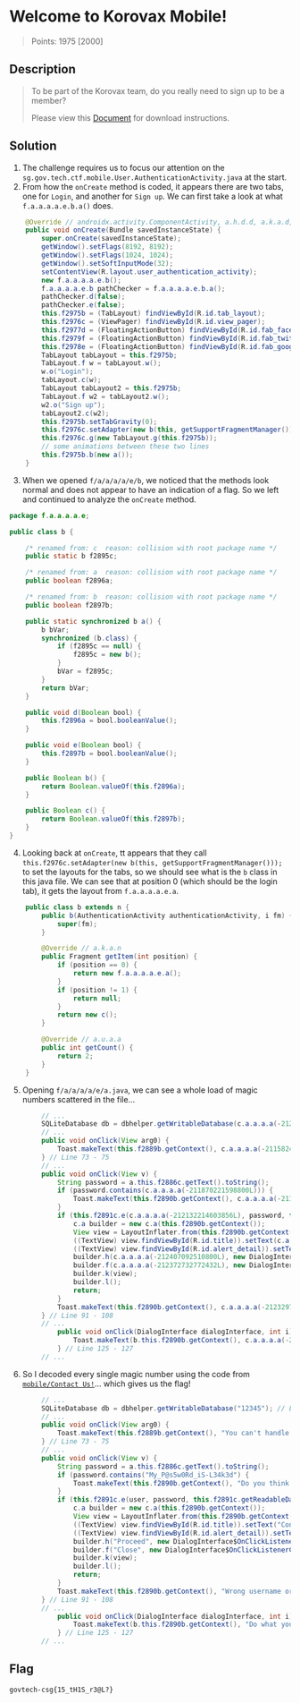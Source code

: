 # Welcome to Korovax Mobile!

> Points: 1975 [2000]

## Description

> To be part of the Korovax team, do you really need to sign up to be a member?
> 
> Please view this [Document](https://docs.google.com/document/d/1GrQ6znlN2Z0tu_uAPAs1qrn6by24I51mq8RIIHmFGDU/edit?usp=sharing) for download instructions.
> 

## Solution
1. The challenge requires us to focus our attention on the `sg.gov.tech.ctf.mobile.User.AuthenticationActivity.java` at the start.
2. From how the `onCreate` method is coded, it appears there are two tabs, one for `Login`, and another for `Sign up`. We can first take a look at what `f.a.a.a.a.e.b.a()` does.
```java
    @Override // androidx.activity.ComponentActivity, a.h.d.d, a.k.a.d, a.b.k.d
    public void onCreate(Bundle savedInstanceState) {
        super.onCreate(savedInstanceState);
        getWindow().setFlags(8192, 8192);
        getWindow().setFlags(1024, 1024);
        getWindow().setSoftInputMode(32);
        setContentView(R.layout.user_authentication_activity);
        new f.a.a.a.a.e.b();
        f.a.a.a.a.e.b pathChecker = f.a.a.a.a.e.b.a();
        pathChecker.d(false);
        pathChecker.e(false);
        this.f2975b = (TabLayout) findViewById(R.id.tab_layout);
        this.f2976c = (ViewPager) findViewById(R.id.view_pager);
        this.f2977d = (FloatingActionButton) findViewById(R.id.fab_facebook);
        this.f2979f = (FloatingActionButton) findViewById(R.id.fab_twitter);
        this.f2978e = (FloatingActionButton) findViewById(R.id.fab_google);
        TabLayout tabLayout = this.f2975b;
        TabLayout.f w = tabLayout.w();
        w.o("Login");
        tabLayout.c(w);
        TabLayout tabLayout2 = this.f2975b;
        TabLayout.f w2 = tabLayout2.w();
        w2.o("Sign up");
        tabLayout2.c(w2);
        this.f2975b.setTabGravity(0);
        this.f2976c.setAdapter(new b(this, getSupportFragmentManager()));
        this.f2976c.g(new TabLayout.g(this.f2975b));
        // some animations between these two lines
        this.f2975b.b(new a());
    }
```
3. When we opened `f/a/a/a/a/e/b`, we noticed that the methods look normal and does not appear to have an indication of a flag. So we left and continued to analyze the `onCreate` method.
```java
package f.a.a.a.a.e;

public class b {

    /* renamed from: c  reason: collision with root package name */
    public static b f2895c;

    /* renamed from: a  reason: collision with root package name */
    public boolean f2896a;

    /* renamed from: b  reason: collision with root package name */
    public boolean f2897b;

    public static synchronized b a() {
        b bVar;
        synchronized (b.class) {
            if (f2895c == null) {
                f2895c = new b();
            }
            bVar = f2895c;
        }
        return bVar;
    }

    public void d(Boolean bool) {
        this.f2896a = bool.booleanValue();
    }

    public void e(Boolean bool) {
        this.f2897b = bool.booleanValue();
    }

    public Boolean b() {
        return Boolean.valueOf(this.f2896a);
    }

    public Boolean c() {
        return Boolean.valueOf(this.f2897b);
    }
}
```
4. Looking back at `onCreate`, tt appears that they call `this.f2976c.setAdapter(new b(this, getSupportFragmentManager()));` to set the layouts for the tabs, so we should see what is the `b` class in this java file. We can see that at position 0 (which should be the login tab), it gets the layout from `f.a.a.a.a.e.a`. 
```java
    public class b extends n {
        public b(AuthenticationActivity authenticationActivity, i fm) {
            super(fm);
        }

        @Override // a.k.a.n
        public Fragment getItem(int position) {
            if (position == 0) {
                return new f.a.a.a.a.e.a();
            }
            if (position != 1) {
                return null;
            }
            return new c();
        }

        @Override // a.u.a.a
        public int getCount() {
            return 2;
        }
    }
```
5. Opening `f/a/a/a/a/e/a.java`, we can see a whole load of magic numbers scattered in the file...
```java
        // ...
        SQLiteDatabase db = dbhelper.getWritableDatabase(c.a.a.a.a(-212209524015184L)); // Line 38
        // ...
        public void onClick(View arg0) {
            Toast.makeText(this.f2889b.getContext(), c.a.a.a.a(-211582458789968L), 0).show();
        } // Line 73 - 75
        // ...
        public void onClick(View v) {
            String password = a.this.f2886c.getText().toString();
            if (password.contains(c.a.a.a.a(-211870221598800L))) {
                Toast.makeText(this.f2890b.getContext(), c.a.a.a.a(-211792912187472L), 0).show();
            }
            if (this.f2891c.e(c.a.a.a.a(-212132214603856L), password, this.f2891c.getReadableDatabase(c.a.a.a.a(-212140804538448L))).matches(c.a.a.a.a(-212093559898192L))) {
                c.a builder = new c.a(this.f2890b.getContext());
                View view = LayoutInflater.from(this.f2890b.getContext()).inflate(R.layout.custom_alert, (ViewGroup) null);
                ((TextView) view.findViewById(R.id.title)).setText(c.a.a.a.a(-212016250486864L));
                ((TextView) view.findViewById(R.id.alert_detail)).setText(c.a.a.a.a(-211956120944720L));
                builder.h(c.a.a.a.a(-212407092510800L), new DialogInterface$OnClickListenerC0066a());
                builder.f(c.a.a.a.a(-212372732772432L), new DialogInterface$OnClickListenerC0067b());
                builder.k(view);
                builder.l();
                return;
            }
            Toast.makeText(this.f2890b.getContext(), c.a.a.a.a(-212329783099472L), 0).show();
        } // Line 91 - 108
        // ...
            public void onClick(DialogInterface dialogInterface, int i) {
                Toast.makeText(b.this.f2890b.getContext(), c.a.a.a.a(-211462199705680L), 0).show();
            } // Line 125 - 127
        // ...
```
6. So I decoded every single magic number using the code from [`mobile/Contact Us!`](../Contact%20Us!)... which gives us the flag!
```java
        // ...
        SQLiteDatabase db = dbhelper.getWritableDatabase("12345"); // Line 38
        // ...
        public void onClick(View arg0) {
            Toast.makeText(this.f2889b.getContext(), "You can't handle the truth!", 0).show();
        } // Line 73 - 75
        // ...
        public void onClick(View v) {
            String password = a.this.f2886c.getText().toString();
            if (password.contains("My_P@s5w0Rd_iS-L34k3d") {
                Toast.makeText(this.f2890b.getContext(), "Do you think it will be that easy? Muahaha", 0).show();
            }
            if (this.f2891c.e(user, password, this.f2891c.getReadableDatabase("12345").matches("My_P@s5w0Rd_iS-L34k3d") {
                c.a builder = new c.a(this.f2890b.getContext());
                View view = LayoutInflater.from(this.f2890b.getContext()).inflate(R.layout.custom_alert, (ViewGroup) null);
                ((TextView) view.findViewById(R.id.title)).setText("Congrats!");
                ((TextView) view.findViewById(R.id.alert_detail)).setText("govtech-csg{15_tH1S_r3@L?}");
                builder.h("Proceed", new DialogInterface$OnClickListenerC0066a());
                builder.f("Close", new DialogInterface$OnClickListenerC0067b());
                builder.k(view);
                builder.l();
                return;
            }
            Toast.makeText(this.f2890b.getContext(), "Wrong username or password!", 0).show();
        } // Line 91 - 108
        // ...
            public void onClick(DialogInterface dialogInterface, int i) {
                Toast.makeText(b.this.f2890b.getContext(), "Do what you need to do here!", 0).show();
            } // Line 125 - 127
        // ...
```

## Flag
`govtech-csg{15_tH1S_r3@L?}`
